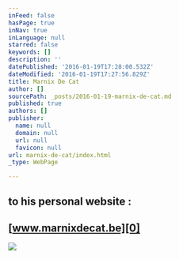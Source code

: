```yaml
---
inFeed: false
hasPage: true
inNav: true
inLanguage: null
starred: false
keywords: []
description: ''
datePublished: '2016-01-19T17:28:00.532Z'
dateModified: '2016-01-19T17:27:56.829Z'
title: Marnix De Cat
author: []
sourcePath: _posts/2016-01-19-marnix-de-cat.md
published: true
authors: []
publisher:
  name: null
  domain: null
  url: null
  favicon: null
url: marnix-de-cat/index.html
_type: WebPage

---
```

## to his personal website :

## [www.marnixdecat.be][0]
![](https://s3-us-west-2.amazonaws.com/the-grid-img/p/317a953076acdcbfefa05448370f1c75bca84af4.jpg)

[0]: https://marnixdecat.wix.com/home